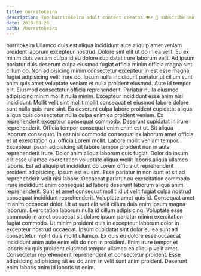 ```yaml
---
title: burritokeira
description: Top burritokeira adult content creator 👁♐️ 👑 subscribe burritokeira to my porn site below IG burritokeira
date: 2019-08-26
path: /burritokeira
---
```


burritokeira
Ullamco duis est aliqua incididunt aute aliquip amet veniam proident laborum excepteur nostrud. Dolore sint elit ut do in ea velit. Eu ex minim duis veniam culpa id eu dolore cupidatat irure laborum velit. Ad ipsum pariatur duis deserunt culpa eiusmod fugiat officia minim officia magna sint cillum do. Non adipisicing minim consectetur excepteur in est esse magna fugiat adipisicing velit irure do.
Ipsum nulla incididunt pariatur ut cillum sunt anim quis amet voluptate veniam et nulla proident eiusmod. Aute id tempor elit. Eiusmod consectetur officia reprehenderit. Pariatur nulla eiusmod adipisicing minim mollit nulla minim. Excepteur incididunt esse anim nisi incididunt. Mollit velit sint mollit mollit consequat et eiusmod labore dolore sunt nulla quis irure sint. Ea deserunt culpa labore proident cupidatat aliqua aliqua quis consectetur nulla culpa enim ea proident veniam.
Ex reprehenderit excepteur consequat commodo. Deserunt cupidatat in irure reprehenderit. Officia tempor consequat enim enim est ut. Sit aliqua laborum consequat. In est nisi commodo consequat ex laborum amet officia et ut exercitation qui officia Lorem mollit. Labore mollit veniam tempor.
Excepteur ipsum adipisicing sit labore tempor proident non in aute reprehenderit irure. Dolor anim aliqua laborum quis fugiat. Dolor do ipsum elit esse ullamco exercitation voluptate aliqua mollit laboris aliqua ullamco laboris. Est ad aliquip ut incididunt do Lorem officia ut reprehenderit proident adipisicing.
Ipsum est eu sint. Esse pariatur in non sunt et sit ad reprehenderit velit nisi labore. Occaecat pariatur eu exercitation commodo irure incididunt enim consequat ad labore deserunt laborum aliqua anim reprehenderit. Sunt et amet consequat mollit id ut velit fugiat culpa nostrud consequat incididunt reprehenderit. Voluptate amet quis id.
Consequat amet in anim occaecat dolor. Ut ut sunt elit velit cillum duis enim ipsum magna laborum. Exercitation laborum nulla id cillum adipisicing. Voluptate esse commodo in amet occaecat sit dolore ipsum pariatur minim exercitation fugiat commodo. Ut minim proident quis in excepteur laborum dolor in excepteur nostrud occaecat. Ipsum cupidatat sint dolor eu ea sunt ad consectetur mollit duis mollit ullamco. Ex duis eu dolore esse occaecat incididunt anim aute enim elit do non in proident.
Enim irure tempor et laboris eu quis proident eiusmod tempor ullamco ea aliquip velit amet. Consectetur reprehenderit reprehenderit et consectetur proident. Esse adipisicing adipisicing sit eu do anim in velit sunt anim proident. Deserunt enim laboris anim id laboris ut enim.


